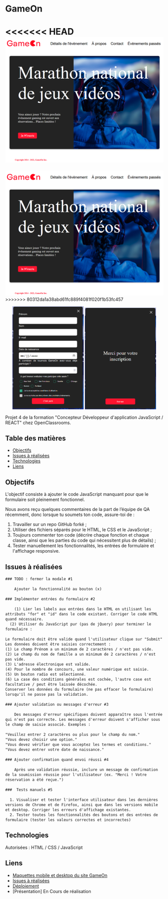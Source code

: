 # GameOn

<<<<<<< HEAD
![Capture d'écran du site](./img/Capture_GameOn.png)
=======
<img src="./img/Capture_GameOn.png" alt="Capture d'écran du site"/>
>>>>>>> 80312da1a38abd61fc889f4081f020f1b53fc457

<p align="center">
  <img src="./img/modal1.png" alt="screen du formulaire d'inscription" width="45%" />
  <img src="./img/modal2.png" alt="screen du message de confirmation" width="45%" />
</p>

Projet 4 de la formation "Concepteur Développeur d'application JavaScript / REACT" chez OpenClassrooms.

## Table des matières

- [Objectifs](#objectifs)
- [Issues à réalisées](#issues)
- [Technologies](#technologies)
- [Liens](#liens)

## Objectifs<a id="objectifs"></a>

L'objectif consiste à ajouter le code JavaScript manquant pour que le formulaire soit pleinement fonctionnel.

Nous avons reçu quelques commentaires de la part de l’équipe de QA récemment, donc lorsque tu soumets ton code, assure-toi de :

1.  Travailler sur un repo GitHub forké ;
2.  Utiliser des fichiers séparés pour le HTML, le CSS et le JavaScript ;
3.  Toujours commenter ton code (décrire chaque fonction et chaque classe, ainsi que les parties du code qui nécessitent plus de détails) ;
4.  Tester manuellement les fonctionnalités, les entrées de formulaire et l'affichage responsive.

## Issues à réalisées<a id="issues"></a>

    ### TODO : fermer la modale #1

        Ajouter la fonctionnalité au bouton (x)

    ### Implémenter entrées du formulaire #2

        (1) Lier les labels aux entrées dans le HTML en utilisant les attributs "for" et "id" dans le code existant. Corriger le code HTML quand nécessaire.
      (2) Utiliser du JavaScript pur (pas de jQuery) pour terminer le       formulaire :

    Le formulaire doit être valide quand l'utilisateur clique sur "Submit"
    Les données doivent être saisies correctement :
    (1) Le champ Prénom a un minimum de 2 caractères / n'est pas vide.
    (2) Le champ du nom de famille a un minimum de 2 caractères / n'est pas vide.
    (3) L'adresse électronique est valide.
    (4) Pour le nombre de concours, une valeur numérique est saisie.
    (5) Un bouton radio est sélectionné.
    (6) La case des conditions générales est cochée, l'autre case est facultative / peut être laissée décochée.
    Conserver les données du formulaire (ne pas effacer le formulaire) lorsqu'il ne passe pas la validation.

    ### Ajouter validation ou messages d'erreur #3

        Des messages d'erreur spécifiques doivent apparaître sous l'entrée qui n'est pas correcte. Les messages d'erreur doivent s'afficher sous le champ de saisie associé. Exemples :

    "Veuillez entrer 2 caractères ou plus pour le champ du nom."
    "Vous devez choisir une option."
    "Vous devez vérifier que vous acceptez les termes et conditions."
    "Vous devez entrer votre date de naissance."

    ### Ajouter confirmation quand envoi réussi #4

        Après une validation réussie, inclure un message de confirmation de la soumission réussie pour l'utilisateur (ex. "Merci ! Votre réservation a été reçue.")

    ###  Tests manuels #5

      1. Visualiser et tester l'interface utilisateur dans les dernières versions de Chrome et de Firefox, ainsi que dans les versions mobile et desktop. Corriger les erreurs d'affichage existantes.
      2. Tester toutes les fonctionnalités des boutons et des entrées de formulaire (tester les valeurs correctes et incorrectes)

## Technologies<a id="technologies"></a>

Autorisées : HTML / CSS / JavaScript

## Liens<a id="liens"></a>

- [Maquettes mobile et desktop du site GameOn](https://www.figma.com/design/B7NKBDvSI18uoMLJgpnh48/UI-Design-GameOn-FR?node-id=106-630&t=MaM8NCylgRbPovsL-0)
- [Issues à réalisées](https://github.com/OpenClassrooms-Student-Center/GameOn-website-FR/issues)
- [Déploiement](https://gregmelo.github.io/GameOn-website-FR/)
- [Présentation] En Cours de réalisation
